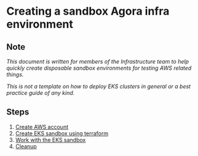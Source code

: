 # Creating a sandbox Agora infra environment

## Note
_This document is written for members of the Infrastructure team to help quickly
create disposable sandbox environments for testing AWS related things._

_This is not a template on how to deploy EKS clusters in general or a best
practice guide of any kind._

## Steps
1. [Create AWS account](1_Create_AWS_Account.md "Step 1")
2. [Create EKS sandbox using terraform](2_terraform.md "Step 2")
3. [Work with the EKS sandbox](3_kubernetes.md "Step 3")
4. [Cleanup](4_cleanup.md "Step 4")
